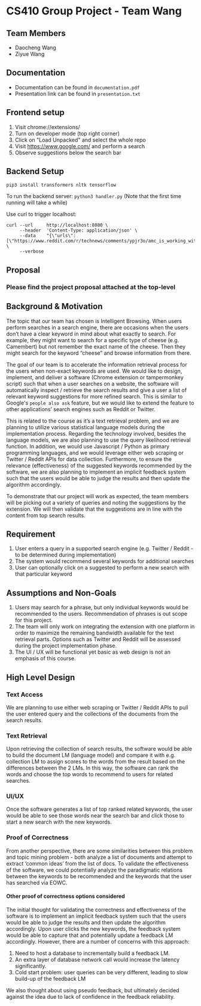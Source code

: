 # CS410 Group Project - Team Wang

## Team Members
- Daocheng Wang
- Ziyue Wang

## Documentation
- Documentation can be found in `documentation.pdf`
- Presentation link can be found in `presentation.txt`

## Frontend setup
1. Visit chrome://extensions/
2. Turn on developer mode (top right corner)
3. Click on "Load Unpacked" and select the whole repo
4. Visit https://www.google.com/ and perform a search
5. Observe suggestions below the search bar


## Backend Setup
```
pip3 install transformers nltk tensorflow
```

To run the backend server: `python3 handler.py` (Note that the first time running will take a while)

Use curl to trigger localhost:
```
curl --url     http://localhost:8080 \
     --header  'Content-Type: application/json' \
     --data    "{\"urls\":[\"https://www.reddit.com/r/technews/comments/ypjr3o/amc_is_working_with_zoom_to_turn_some_theaters\"]}" \
     --verbose
```


## Proposal

### Please find the project proposal attached at the top-level

## Background & Motivation

The topic that our team has chosen is Intelligent Browsing. When users perform searches in a search engine, there are occasions when the users don’t have a clear keyword in mind about what exactly to search. For example, they might want to search for a specific type of cheese (e.g. Camembert) but not remember the exact name of the cheese. Then they might search for the keyword “cheese” and browse information from there.

The goal of our team is to accelerate the information retrieval process for the users when non-exact keywords are used. We would like to design, implement, and deliver a software (Chrome extension or tampermonkey script) such that when a user searches on a website, the software will automatically inspect / retrieve the search results and give a user a list of relevant keyword suggestions for more refined search. This is similar to Google's `people also ask` feature, but we would like to extend the feature to other applications’ search engines such as Reddit or Twitter. 

This is related to the course as it’s a text retrieval problem, and we are planning to utilize various statistical language models during the implementation process. Regarding the technology involved, besides the language models, we are also planning to use the query likelihood retrieval function. In addition, we would use Javascript / Python as primary programming languages, and we would leverage either web scraping or Twitter / Reddit APIs for data collection. Furthermore, to ensure the relevance (effectiveness) of the suggested keywords recommended by the software, we are also planning to implement an implicit feedback system such that the users would be able to judge the results and then update the algorithm accordingly.

To demonstrate that our project will work as expected, the team members will be picking out a variety of queries and noting the suggestions by the extension. We will then validate that the suggestions are in line with the content from top search results.


## Requirement
1. User enters a query in a supported search engine (e.g. Twitter / Reddit - to be determined during implementation)
1. The system would recommend several keywords for additional searches
1. User can optionally click on a suggested to perform a new search with that particular keyword

## Assumptions and Non-Goals
1. Users may search for a phrase, but only individual keywords would be recommended to the users. Recommendation of phrases is out scope for this project.
1. The team will only work on integrating the extension with one platform in order to maximize the remaining bandwidth available for the text retrieval parts. Options such as Twitter and Reddit will be assessed during the project implementation phase.
1. The UI / UX will be functional yet basic as web design is not an emphasis of this course.

## High Level Design

### Text Access
We are planning to use either web scraping or Twitter / Reddit APIs to pull the user entered query and the collections of the documents from the search results.

### Text Retrieval
Upon retrieving the collection of search results, the software would be able to build the document LM (language model) and compare it with e.g. collection LM to assign scores to the words from the result based on the differences between the 2 LMs. In this way, the software can rank the words and choose the top words to recommend to users for related searches.

### UI/UX
Once the software generates a list of top ranked related keywords, the user would be able to see those words near the search bar and click those to start a new search with the new keywords.

### Proof of Correctness
From another perspective, there are some similarities between this problem and topic mining problem - both analyze a list of documents and attempt to extract ‘common ideas’ from the list of docs. To validate the effectiveness of the software, we could potentially analyze the paradigmatic relations between the keywords to be recommended and the keywords that the user has searched via EOWC.

#### Other proof of correctness options considered
The initial thought for validating the correctness and effectiveness of the software is to implement an implicit feedback system such that the users would be able to judge the results and then update the algorithm accordingly. Upon user clicks the new keywords, the feedback system would be able to capture that and potentially update a feedback LM accordingly. However, there are a number of concerns with this approach:
1. Need to host a database to incrementally build a feedback LM.
1. An extra layer of database network call would increase the latency significantly.
1. Cold start problem: user queries can be very different, leading to slow build-up of the feedback LM

We also thought about using pseudo feedback, but ultimately decided against the idea due to lack of confidence in the feedback reliability.